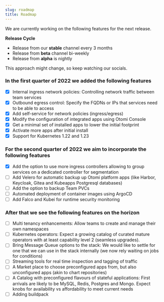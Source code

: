 ```yaml
---
slug: roadmap
title: Roadmap
---
```


We are currently working on the following features for the next release.

**Release Cycle**

- Release from our **stable** channel every 3 months
- Release from **beta** channel bi-weekly
- Release from **alpha** is nightly

This approach might change, so keep watching our socials.

### In the first quarter of 2022 we added the following features

- [x] Internal ingress network policies: Controlling network traffic between team services
- [x] Outbound egress control: Specify the FQDNs or IPs that services need to be able to access
- [x] Add self-service for network policies (ingress/egress)
- [x] Modify the configuration of integrated apps using Otomi Console
- [x] Get a minimal set of installed apps to lower the initial footprint
- [x] Activate more apps after initial install
- [x] Support for Kubernetes 1.22 and 1.23

### For the second quarter of 2022 we aim to incorporate the following features

- [x] Add the option to use more ingress controllers allowing to group services on a dedicated controller for segmentation
- [ ] Add Velero for automatic backup up Otomi platform apps (like Harbor, Keycloak, Gitea and Kubeapps Postgresql databases)
- [ ] Add the option to backup Team PVCs
- [ ] Automated deployment of container images using ArgoCD
- [ ] Add Falco and Kubei for runtime security monitoring
### After that we see the following features on the horizon

- [ ] Multi tenancy enhancements: Allow teams to create and manage their own namespaces
- [ ] Kubernetes operators: Expect a growing catalog of curated mature operators with at least capability level 2 (seamless upgrades).
- [ ] Bring Message Queue options to the stack: We would like to settle for one that we can use in the stack internally (we now rely waiting on jobs for conditions)
- [ ] Streaming tools for real time inspection and tagging of traffic
- [ ] A Market place to choose preconfigured apps from, but also unconfigured apps (akin to chart repositories)
- [ ] A Catalog with preconfigured flavours of stateful applications: First arrivals are likely to be MySQL, Redis, Postgres and Mongo. Expect knobs for availability vs affordability to meet current needs
- [ ] Adding buildpack
